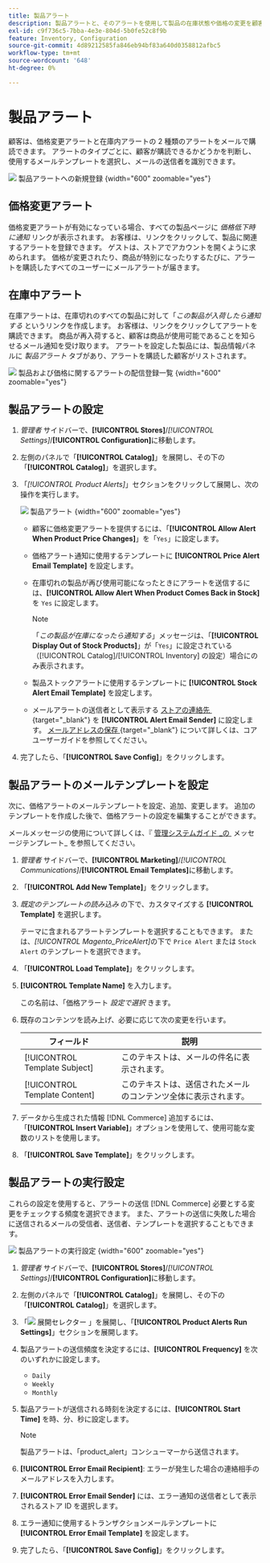 ```yaml
---
title: 製品アラート
description: 製品アラートと、そのアラートを使用して製品の在庫状態や価格の変更を顧客に通知する方法について説明します。
exl-id: c9f736c5-7bba-4e3e-804d-5b0fe52c8f9b
feature: Inventory, Configuration
source-git-commit: 4d89212585fa846eb94bf83a640d0358812afbc5
workflow-type: tm+mt
source-wordcount: '648'
ht-degree: 0%

---
```


# 製品アラート

顧客は、価格変更アラートと在庫内アラートの 2 種類のアラートをメールで購読できます。 アラートのタイプごとに、顧客が購読できるかどうかを判断し、使用するメールテンプレートを選択し、メールの送信者を識別できます。

![&#x200B; 製品アラートへの新規登録 &#x200B;](assets/product-alert-setting.png){width="600" zoomable="yes"}

## 価格変更アラート

価格変更アラートが有効になっている場合、すべての製品ページに _価格低下時に通知_ リンクが表示されます。 お客様は、リンクをクリックして、製品に関連するアラートを登録できます。 ゲストは、ストアでアカウントを開くように求められます。 価格が変更されたり、商品が特別になったりするたびに、アラートを購読したすべてのユーザーにメールアラートが届きます。

## 在庫中アラート

在庫アラートは、在庫切れのすべての製品に対して「_この製品が入荷したら通知する_ というリンクを作成します。 お客様は、リンクをクリックしてアラートを購読できます。 商品が再入荷すると、顧客は商品が使用可能であることを知らせるメール通知を受け取ります。 アラートを設定した製品には、製品情報パネルに _製品アラート_ タブがあり、アラートを購読した顧客がリストされます。

![&#x200B; 製品および価格に関するアラートの配信登録一覧 &#x200B;](assets/inventory-product-alerts.png){width="600" zoomable="yes"}

## 製品アラートの設定

1. _管理者_ サイドバーで、**[!UICONTROL Stores]**/_[!UICONTROL Settings]_/**[!UICONTROL Configuration]**&#x200B;に移動します。

1. 左側のパネルで「**[!UICONTROL Catalog]**」を展開し、その下の「**[!UICONTROL Catalog]**」を選択します。

1. 「_[!UICONTROL Product Alerts]_」セクションをクリックして展開し、次の操作を実行します。

   ![&#x200B; 製品アラート &#x200B;](assets/config-catalog-product-alerts.png){width="600" zoomable="yes"}

   - 顧客に価格変更アラートを提供するには、「**[!UICONTROL Allow Alert When Product Price Changes]**」を「`Yes`」に設定します。

   - 価格アラート通知に使用するテンプレートに **[!UICONTROL Price Alert Email Template]** を設定します。

   - 在庫切れの製品が再び使用可能になったときにアラートを送信するには、**[!UICONTROL Allow Alert When Product Comes Back in Stock]** を `Yes` に設定します。

     >[!NOTE]
     >
     >「_この製品が在庫になったら通知する_」メッセージは、「**[!UICONTROL Display Out of Stock Products]**」が「`Yes`」に設定されている（[!UICONTROL Catalog]/[!UICONTROL Inventory] の設定）場合にのみ表示されます。

   - 製品ストックアラートに使用するテンプレートに **[!UICONTROL Stock Alert Email Template]** を設定します。

   - メールアラートの送信者として表示する [&#x200B; ストアの連絡先 &#x200B;](../getting-started/store-details.md#store-email-addresses){target="_blank"} を **[!UICONTROL Alert Email Sender]** に設定します。 [&#x200B; メールアドレスの保存 &#x200B;](../configuration-reference/general/store-email-addresses.md){target="_blank"} について詳しくは、コアユーザーガイドを参照してください。

1. 完了したら、「**[!UICONTROL Save Config]**」をクリックします。

## 製品アラートのメールテンプレートを設定

次に、価格アラートのメールテンプレートを設定、追加、変更します。 追加のテンプレートを作成した後で、価格アラートの設定を編集することができます。

メールメッセージの使用について詳しくは、『 [&#x200B; 管理システムガイド _の &#x200B;](../systems/email-template-custom.md#message-templates) メッセージテンプレート_ を参照してください。

1. _管理者_ サイドバーで、**[!UICONTROL Marketing]**/_[!UICONTROL Communications]_/**[!UICONTROL Email Templates]**&#x200B;に移動します。

1. 「**[!UICONTROL Add New Template]**」をクリックします。

1. _既定のテンプレートの読み込み_ の下で、カスタマイズする **[!UICONTROL Template]** を選択します。

   テーマに含まれるアラートテンプレートを選択することもできます。 または、_[!UICONTROL Magento_PriceAlert]_&#x200B;の下で `Price Alert` または `Stock Alert` のテンプレートを選択できます。

1. 「**[!UICONTROL Load Template]**」をクリックします。

1. **[!UICONTROL Template Name]** を入力します。

   この名前は、「価格アラート _設定で選択_ きます。

1. 既存のコンテンツを読み上げ、必要に応じて次の変更を行います。

   | フィールド | 説明 |
   | ----- | ----- |
   | [!UICONTROL Template Subject] | このテキストは、メールの件名に表示されます。 |
   | [!UICONTROL Template Content] | このテキストは、送信されたメールのコンテンツ全体に表示されます。 |

1. データから生成された情報 [!DNL Commerce] 追加するには、「**[!UICONTROL Insert Variable]**」オプションを使用して、使用可能な変数のリストを使用します。

1. 「**[!UICONTROL Save Template]**」をクリックします。

## 製品アラートの実行設定

これらの設定を使用すると、アラートの送信 [!DNL Commerce] 必要とする変更をチェックする頻度を選択できます。 また、アラートの送信に失敗した場合に送信されるメールの受信者、送信者、テンプレートを選択することもできます。

![&#x200B; 製品アラートの実行設定 &#x200B;](assets/config-catalog-product-alerts-run-settings.png){width="600" zoomable="yes"}

1. _管理者_ サイドバーで、**[!UICONTROL Stores]**/_[!UICONTROL Settings]_/**[!UICONTROL Configuration]**&#x200B;に移動します。

1. 左側のパネルで「**[!UICONTROL Catalog]**」を展開し、その下の「**[!UICONTROL Catalog]**」を選択します。

1. 「![&#x200B; 展開セレクター &#x200B;](../assets/icon-display-expand.png)」を展開し、「**[!UICONTROL Product Alerts Run Settings]**」セクションを展開します。

1. 製品アラートの送信頻度を決定するには、**[!UICONTROL Frequency]** を次のいずれかに設定します。

   - `Daily`
   - `Weekly`
   - `Monthly`

1. 製品アラートが送信される時刻を決定するには、**[!UICONTROL Start Time]** を時、分、秒に設定します。

   >[!NOTE]
   >
   >製品アラートは、「product_alert」コンシューマーから送信されます。

1. **[!UICONTROL Error Email Recipient]**: エラーが発生した場合の連絡相手のメールアドレスを入力します。

1. **[!UICONTROL Error Email Sender]** には、エラー通知の送信者として表示されるストア ID を選択します。

1. エラー通知に使用するトランザクションメールテンプレートに **[!UICONTROL Error Email Template]** を設定します。

1. 完了したら、「**[!UICONTROL Save Config]**」をクリックします。
